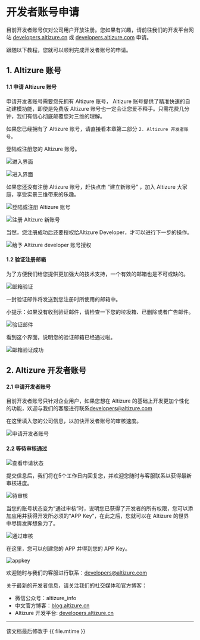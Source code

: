 # 开发者账号申请

目前开发者账号仅对公司用户开放注册。您如果有兴趣，请前往我们的开发平台网站 [developers.altizure.cn](https://developers.altizure.cn) 或 [developers.altizure.com](https://developers.altizure.com) 申请。

跟随以下教程，您就可以顺利完成开发者账号的申请。


## 1. Altizure 账号
#### 1.1 申请 Altizure 账号
申请开发者账号需要您先拥有 Altizure 账号， Altizure 账号提供了精准快速的自动建模功能，即使是免费版 Altizure 账号也一定会让您爱不释手。只需花费几分钟，我们有信心彻底颠覆您对三维的理解。

如果您已经拥有了 Altizure 账号，请直接看本章第二部分 `2. Altizure 开发者账号`。

登陆或注册您的 Altizure 账号。

![进入界面](img/account/dev-account-1.PNG)

![进入界面](img/account/dev-account-2.PNG)

如果您还没有注册 Altizure 账号，赶快点击 “建立新账号” ，加入 Altizure 大家庭，享受实景三维带来的乐趣。

![登陆或注册 Altizure 账号](img/account/dev-account-3.PNG)

![注册 Altizure 新账号](img/account/dev-account-4.PNG)

当然，您注册成功后还要授权给Altizure Developer，才可以进行下一步的操作。

![给予 Altizure developer 账号授权](img/account/dev-account-5.PNG)

#### 1.2 验证注册邮箱
为了方便我们给您提供更加强大的技术支持，一个有效的邮箱也是不可或缺的。

![邮箱验证](img/account/dev-account-6.PNG)

一封验证邮件将发送到您注册时所使用的邮箱中。

小提示：如果没有收到验证邮件，请检查一下您的垃圾箱、已删除或者广告邮件。

![验证邮件](img/account/dev-account-7.PNG)

看到这个界面，说明您的验证邮箱已经通过啦。

![邮箱验证成功](img/account/dev-account-8.PNG)

## 2. Altizure 开发者账号
#### 2.1 申请开发者账号

目前开发者账号只针对企业用户，如果您想在 Altizure 的基础上开发更加个性化的功能，欢迎与我们的客服进行联系[developers@altizure.com](mailto:developers@altizure.com)

在这里填入您的公司信息，以加快开发者账号的审核速度。

![申请开发者账号](img/account/dev-account-9.PNG)

#### 2.2 等待审核通过

![查看申请状态](img/account/dev-account-10.PNG)

提交信息后，我们将在5个工作日内回复您，并欢迎您随时与客服联系以获得最新审核进度。

![待审核](img/account/dev-account-11.PNG)

当您的账号状态变为“通过审核”时，说明您已获得了开发者的所有权限，您可以添加应用并获得开发所必须的“APP Key”，在此之后，您就可以在 Altizure 的世界中尽情发挥想象力了。

![通过审核](img/account/dev-account-12.PNG)

在这里，您可以创建您的 APP 并得到您的 APP Key。

![appkey](img/account/appkey.png)



欢迎随时与我们的客服进行联系：[developers@altizure.com](mailto:developers@altizure.com)

关于最新的开发者信息，请关注我们的社交媒体和官方博客：

* 微信公众号：altizure_info
* 中文官方博客：[blog.altizure.cn](https://blog.altizure.cn)
* Altizure 开发平台: [developers.altizure.cn](https://developers.altizure.cn)

<!-- **开者账号权限**
• 在开发者账号底下创建应用的权限。
• 访问 Altizure 开放平台所有开发技术资源的权限。
• ⼯作日邮件技术⽀持。
• 全年4次的电话会议⽀持。每次会议时⻓ 1 ⼩时。需要更多的电话会议⽀持可以购买更多的服务。（RMB 5000元/4次）
• 每年参加⼀次官⽅组织的开发者培训。
**开发⼈员需具备的基本能⼒**
* 熟悉开发网站中的所有基本概念，GraphQL API 和 Javascript 3D SDK 的作用。
* 熟悉 https://altizure.github.io/sdk.examples/examples.sdk.html 里面每个范例所展示的功能，以及如何将这些功能组合成更复杂的功能。

**账号申请所需资料**
* Altizure开发者账户：可将某一Altizure账号升级为开发者账号，或直接在Altizure[开发平台](https://developers.altizure.cn/)上，申请成为Altizure Developer
* 公司营业执照
* Altizure开发者账户的联系人名字、电话和职位
* 需要申请使用开发平台的应用名字。这是第⼀个初始应用，账号申请成功后，可以任意申请更多的应用
  * 网页端：需要提供网址
  * ⼿机端：需要应⽤的ID，如 Apple 应用 ID 和 Android 的应用ID
  * 应用功能简述
 -->
  

---

该文档最后修改于 {{ file.mtime }}
